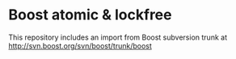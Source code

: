 Boost atomic & lockfree
=======================

This repository includes an import from Boost subversion trunk at
http://svn.boost.org/svn/boost/trunk/boost
